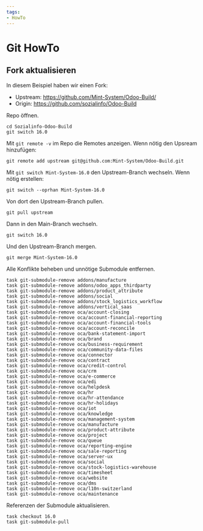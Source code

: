 ```yaml
---
tags:
- HowTo
---
```

# Git HowTo

## Fork aktualisieren

In diesem Beispiel haben wir einen Fork:

* Upstream: https://github.com/Mint-System/Odoo-Build/
* Origin: https://github.com/sozialinfo/Odoo-Build

Repo öffnen.

```
cd Sozialinfo-Odoo-Build
git switch 16.0
```

Mit `git remote -v` im Repo die Remotes anzeigen. Wenn nötig den Upsream hinzufügen:

```
git remote add upstream git@github.com:Mint-System/Odoo-Build.git
```

 Mit `git switch Mint-System-16.0` den Upstream-Branch wechseln. Wenn nötig erstellen:

```
git switch --oprhan Mint-System-16.0 
```

Von dort den Upstream-Branch pullen.

```
git pull upstream
```

Dann in den Main-Branch wechseln.

```
git switch 16.0
```

Und den Upstream-Branch mergen.

```
git merge Mint-System-16.0
```

Alle Konflikte beheben und unnötige Submodule entfernen.

```
task git-submodule-remove addons/manufacture
task git-submodule-remove addons/odoo_apps_thirdparty
task git-submodule-remove addons/product_attribute
task git-submodule-remove addons/social
task git-submodule-remove addons/stock_logistics_workflow
task git-submodule-remove addons/vertical_saas
task git-submodule-remove oca/account-closing
task git-submodule-remove oca/account-financial-reporting
task git-submodule-remove oca/account-financial-tools
task git-submodule-remove oca/account-reconcile
task git-submodule-remove oca/bank-statement-import
task git-submodule-remove oca/brand
task git-submodule-remove oca/business-requirement
task git-submodule-remove oca/community-data-files
task git-submodule-remove oca/connector
task git-submodule-remove oca/contract
task git-submodule-remove oca/credit-control
task git-submodule-remove oca/crm
task git-submodule-remove oca/e-commerce
task git-submodule-remove oca/edi
task git-submodule-remove oca/helpdesk
task git-submodule-remove oca/hr
task git-submodule-remove oca/hr-attendance
task git-submodule-remove oca/hr-holidays
task git-submodule-remove oca/iot
task git-submodule-remove oca/knowledge
task git-submodule-remove oca/management-system
task git-submodule-remove oca/manufacture
task git-submodule-remove oca/product-attribute
task git-submodule-remove oca/project
task git-submodule-remove oca/queue
task git-submodule-remove oca/reporting-engine
task git-submodule-remove oca/sale-reporting
task git-submodule-remove oca/server-ux
task git-submodule-remove oca/social
task git-submodule-remove oca/stock-logistics-warehouse
task git-submodule-remove oca/timesheet
task git-submodule-remove oca/website
task git-submodule-remove oca/dms
task git-submodule-remove oca/l10n-switzerland
task git-submodule-remove oca/maintenance
```

Referenzen der Submodule aktualisieren.

```
task checkout 16.0
task git-submodule-pull
```